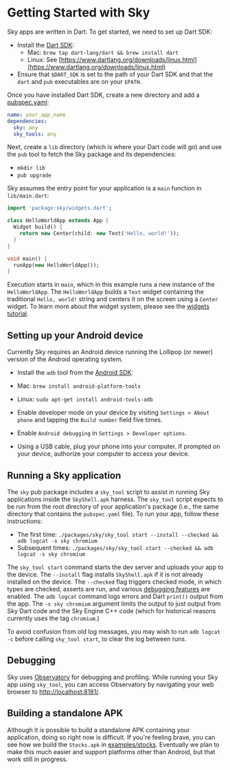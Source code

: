 Getting Started with Sky
========================

Sky apps are written in Dart. To get started, we need to set up Dart SDK:

 - Install the [Dart SDK](https://www.dartlang.org/downloads/):
   - Mac: `brew tap dart-lang/dart && brew install dart`
   - Linux: See [https://www.dartlang.org/downloads/linux.html](https://www.dartlang.org/downloads/linux.html)
 - Ensure that `$DART_SDK` is set to the path of your Dart SDK and that the
   `dart` and `pub` executables are on your `$PATH`.

Once you have installed Dart SDK, create a new directory and add a
[pubspec.yaml](https://www.dartlang.org/tools/pub/pubspec.html):

```yaml
name: your_app_name
dependencies:
  sky: any
  sky_tools: any
```

Next, create a `lib` directory (which is where your Dart code will go) and use
the `pub` tool to fetch the Sky package and its dependencies:

 - `mkdir lib`
 - `pub upgrade`

Sky assumes the entry point for your application is a `main` function in
`lib/main.dart`:

```dart
import 'package:sky/widgets.dart';

class HelloWorldApp extends App {
  Widget build() {
    return new Center(child: new Text('Hello, world!'));
  }
}

void main() {
  runApp(new HelloWorldApp());
}
```

Execution starts in `main`, which in this example runs a new instance of the `HelloWorldApp`.
The `HelloWorldApp` builds a `Text` widget containing the traditional `Hello, world!`
string and centers it on the screen using a `Center` widget. To learn more about
the widget system, please see the
[widgets tutorial](https://github.com/domokit/sky_engine/blob/master/sky/packages/sky/lib/widgets/README.md).

Setting up your Android device
-------------------------

Currently Sky requires an Android device running the Lollipop (or newer) version
of the Android operating system.

 - Install the `adb` tool from the [Android SDK](https://developer.android.com/sdk/installing/index.html?pkg=tools):
  - Mac: `brew install android-platform-tools`
  - Linux: `sudo apt-get install android-tools-adb`

 - Enable developer mode on your device by visiting `Settings > About phone`
   and tapping the `Build number` field five times.

 - Enable `Android debugging` in `Settings > Developer options`.

 - Using a USB cable, plug your phone into your computer. If prompted on your
   device, authorize your computer to access your device.

Running a Sky application
-------------------------

The `sky` pub package includes a `sky_tool` script to assist in running
Sky applications inside the `SkyShell.apk` harness.  The `sky_tool` script
expects to be run from the root directory of your application's package (i.e.,
the same directory that contains the `pubspec.yaml` file). To run your app,
follow these instructions:

 - The first time: `./packages/sky/sky_tool start --install --checked && adb logcat -s sky chromium`
 - Subsequent times: `./packages/sky/sky_tool start --checked && adb logcat -s sky chromium`

The `sky_tool start` command starts the dev server and uploads your app to the device.
The `--install` flag installs `SkyShell.apk` if it is not already installed on the device.
The `--checked` flag triggers checked mode, in which types are checked, asserts are run, and
various [debugging features](lib/base/debug.dart) are enabled.
The `adb logcat` command logs errors and Dart `print()` output from the app. The `-s sky chromium`
argument limits the output to just output from Sky Dart code and the Sky Engine C++ code (which
for historical reasons currently uses the tag `chromium`.)

To avoid confusion from old log messages, you may wish to run `adb logcat -c` before calling
`sky_tool start`, to clear the log between runs.

Debugging
---------

Sky uses [Observatory](https://www.dartlang.org/tools/observatory/) for
debugging and profiling. While running your Sky app using `sky_tool`, you can
access Observatory by navigating your web browser to
[http://localhost:8181/](http://localhost:8181/).

Building a standalone APK
-------------------------

Although it is possible to build a standalone APK containing your application,
doing so right now is difficult. If you're feeling brave, you can see how we
build the `Stocks.apk` in
[examples/stocks](https://github.com/domokit/sky_engine/tree/master/examples/stocks).
Eventually we plan to make this much easier and support platforms other than
Android, but that work still in progress.

